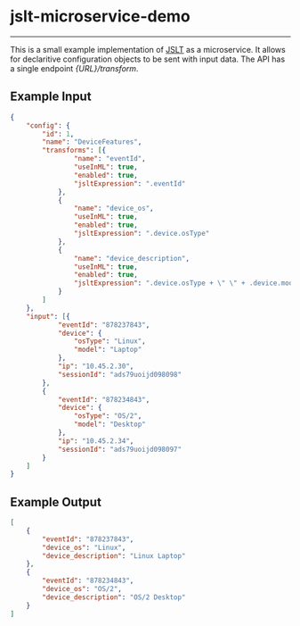 # jslt-microservice-demo
---
This is a small example implementation of [JSLT](https://github.com/schibsted/jslt) as a microservice. It allows for declaritive configuration objects to be sent with input data. The API has a single endpoint *{URL}/transform*.

## Example Input
```json
{
	"config": {
		"id": 1,
		"name": "DeviceFeatures",
		"transforms": [{
				"name": "eventId",
				"useInML": true,
				"enabled": true,
				"jsltExpression": ".eventId"
			},
			{
				"name": "device_os",
				"useInML": true,
				"enabled": true,
				"jsltExpression": ".device.osType"
			},
			{
				"name": "device_description",
				"useInML": true,
				"enabled": true,
				"jsltExpression": ".device.osType + \" \" + .device.model"
			}
		]
	},
	"input": [{
			"eventId": "878237843",
			"device": {
				"osType": "Linux",
				"model": "Laptop"
			},
			"ip": "10.45.2.30",
			"sessionId": "ads79uoijd098098"
		},
		{
			"eventId": "878234843",
			"device": {
				"osType": "OS/2",
				"model": "Desktop"
			},
			"ip": "10.45.2.34",
			"sessionId": "ads79uoijd098097"
		}
	]
}
```

## Example Output
```json
[
    {
        "eventId": "878237843",
        "device_os": "Linux",
        "device_description": "Linux Laptop"
    },
    {
        "eventId": "878234843",
        "device_os": "OS/2",
        "device_description": "OS/2 Desktop"
    }
]
```

